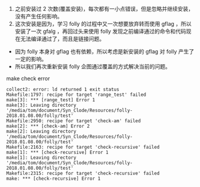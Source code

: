1. 之前安装过 2 次数(覆盖安装)，每次都有一小点错误，但是忽略并继续安装，没有产生任何影响。
2. 这次安装是因为，学习 folly 的过程中又一次想要放弃转而使用 gflag ，所以安装了一次 gfalg ，再回过头来使用  folly 发现之前编译通过的命令和代码现在无法编译通过了，而且是链接问题。
  - 因为 folly 本身对 gflag 也有依赖，所以考虑是新安装的 gflag 对 folly 产生了一定的影响。
  - 所以我们再次重新安装 folly 企图通过覆盖的方式解决当前的问题。


make check error
```
collect2: error: ld returned 1 exit status
Makefile:1797: recipe for target 'range_test' failed
make[3]: *** [range_test] Error 1
make[3]: Leaving directory '/media/tom/document/Syn_Clode/Resources/folly-2018.01.08.00/folly/test'
Makefile:2950: recipe for target 'check-am' failed
make[2]: *** [check-am] Error 2
make[2]: Leaving directory '/media/tom/document/Syn_Clode/Resources/folly-2018.01.08.00/folly/test'
Makefile:2163: recipe for target 'check-recursive' failed
make[1]: *** [check-recursive] Error 1
make[1]: Leaving directory '/media/tom/document/Syn_Clode/Resources/folly-2018.01.08.00/folly/test'
Makefile:2315: recipe for target 'check-recursive' failed
make: *** [check-recursive] Error 1

```
